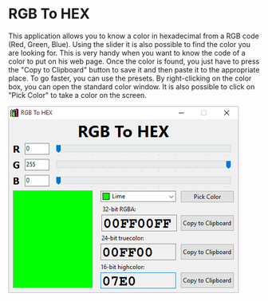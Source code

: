 # RGB To HEX

This application allows you to know a color in hexadecimal from a RGB code (Red, Green, Blue).
Using the slider it is also possible to find the color you are looking for.
This is very handy when you want to know the code of a color to put on his web page.
Once the color is found, you just have to press the "Copy to Clipboard" button to save it and then paste it to the appropriate place.
To go faster, you can use the presets.
By right-clicking on the color box, you can open the standard color window.
It is also possible to click on "Pick Color" to take a color on the screen.

![RGB To HEX screenshot](/rgbtohex.png?raw=true)
